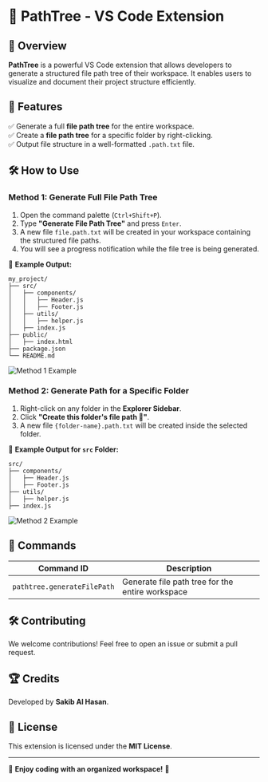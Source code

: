 # 🌳 PathTree - VS Code Extension

## 📌 Overview

**PathTree** is a powerful VS Code extension that allows developers to generate a structured file path tree of their workspace. It enables users to visualize and document their project structure efficiently.

## 🚀 Features

✅ Generate a full **file path tree** for the entire workspace.<br>
✅ Create a **file path tree** for a specific folder by right-clicking.<br>
✅ Output file structure in a well-formatted `.path.txt` file.<br>



## 🛠️ How to Use

### **Method 1: Generate Full File Path Tree**

1. Open the command palette (`Ctrl+Shift+P`).
2. Type **"Generate File Path Tree"** and press `Enter`.
3. A new file `file.path.txt` will be created in your workspace containing the structured file paths.
4. You will see a progress notification while the file tree is being generated.

🔹 **Example Output:**

```
my_project/
├── src/
│   ├── components/
│   │   ├── Header.js
│   │   ├── Footer.js
│   ├── utils/
│   │   ├── helper.js
│   ├── index.js
├── public/
│   ├── index.html
├── package.json
└── README.md
```

![Method 1 Example](https://i.postimg.cc/8PJmbyY4/1.gif)

### **Method 2: Generate Path for a Specific Folder**

1. Right-click on any folder in the **Explorer Sidebar**.
2. Click **"Create this folder's file path 🌳"**.
3. A new file `{folder-name}.path.txt` will be created inside the selected folder.

🔹 **Example Output for **`src`** Folder:**

```
src/
├── components/
│   ├── Header.js
│   ├── Footer.js
├── utils/
│   ├── helper.js
├── index.js
```

![Method 2 Example](https://i.postimg.cc/50pWn96h/2.gif)


## 📜 Commands

| Command ID                        | Description                                      |
| --------------------------------- | ------------------------------------------------ |
| `pathtree.generateFilePath`       | Generate file path tree for the entire workspace |



## 🛠️ Contributing

We welcome contributions! Feel free to open an issue or submit a pull request.

## 🏆 Credits

Developed by **Sakib Al Hasan**.

## 📄 License

This extension is licensed under the **MIT License**.

---

🚀 **Enjoy coding with an organized workspace!** 🌳